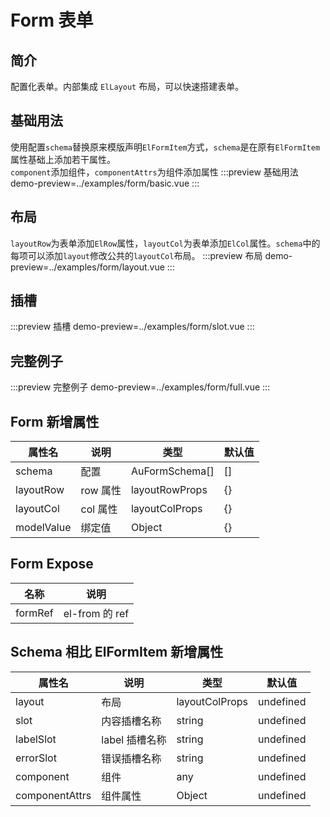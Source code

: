# Form 表单

## 简介

配置化表单。内部集成 `ElLayout` 布局，可以快速搭建表单。

## 基础用法

使用配置`schema`替换原来模版声明`ElFormItem`方式，`schema`是在原有`ElFormItem`属性基础上添加若干属性。<br>
`component`添加组件，`componentAttrs`为组件添加属性
:::preview 基础用法
demo-preview=../examples/form/basic.vue
:::

## 布局

`layoutRow`为表单添加`ElRow`属性，`layoutCol`为表单添加`ElCol`属性。`schema`中的每项可以添加`layout`修改公共的`layoutCol`布局。
:::preview 布局
demo-preview=../examples/form/layout.vue
:::

## 插槽

:::preview 插槽
demo-preview=../examples/form/slot.vue
:::

## 完整例子

:::preview 完整例子
demo-preview=../examples/form/full.vue
:::

## Form 新增属性

| 属性名     | 说明     | 类型            | 默认值 |
| ---------- | -------- | --------------- | ------ |
| schema     | 配置     | AuFormSchema[] | []     |
| layoutRow  | row 属性 | layoutRowProps  | {}     |
| layoutCol  | col 属性 | layoutColProps  | {}     |
| modelValue | 绑定值   | Object          | {}     |

## Form Expose

| 名称    | 说明           |
| ------- | -------------- |
| formRef | el-from 的 ref |

## Schema 相比 ElFormItem 新增属性

| 属性名         | 说明           | 类型           | 默认值    |
| -------------- | -------------- | -------------- | --------- |
| layout         | 布局           | layoutColProps | undefined |
| slot           | 内容插槽名称   | string         | undefined |
| labelSlot      | label 插槽名称 | string         | undefined |
| errorSlot      | 错误插槽名称   | string         | undefined |
| component      | 组件           | any            | undefined |
| componentAttrs | 组件属性       | Object         | undefined |
